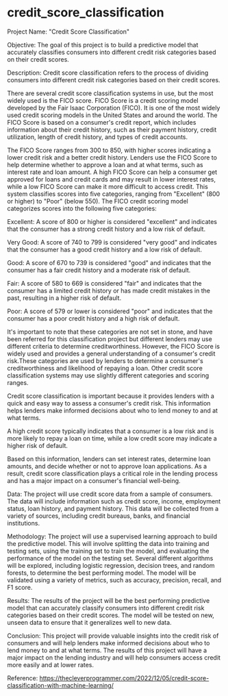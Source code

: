 # credit_score_classification

Project Name: "Credit Score Classification"

Objective: The goal of this project is to build a predictive model that accurately classifies consumers into different credit risk categories based on their credit scores.

Description: Credit score classification refers to the process of dividing consumers into different credit risk categories based on their credit scores. 

There are several credit score classification systems in use, but the most widely used is the FICO score. 
FICO Score is a credit scoring model developed by the Fair Isaac Corporation (FICO). It is one of the most widely used credit scoring models in the United States and around the world. 
The FICO Score is based on a consumer's credit report, which includes information about their credit history, such as their payment history, credit utilization, length of credit history, and types of credit accounts. 

The FICO Score ranges from 300 to 850, with higher scores indicating a lower credit risk and a better credit history. 
Lenders use the FICO Score to help determine whether to approve a loan and at what terms, such as interest rate and loan amount. 
A high FICO Score can help a consumer get approved for loans and credit cards and may result in lower interest rates, while a low FICO Score can make it more difficult to access credit.
This system classifies scores into five categories, ranging from "Excellent" (800 or higher) to "Poor" (below 550). 
The FICO credit scoring model categorizes scores into the following five categories:

Excellent: A score of 800 or higher is considered "excellent" and indicates that the consumer has a strong credit history and a low risk of default.

Very Good: A score of 740 to 799 is considered "very good" and indicates that the consumer has a good credit history and a low risk of default.

Good: A score of 670 to 739 is considered "good" and indicates that the consumer has a fair credit history and a moderate risk of default.

Fair: A score of 580 to 669 is considered "fair" and indicates that the consumer has a limited credit history or has made credit mistakes in the past, resulting in a higher risk of default.

Poor: A score of 579 or lower is considered "poor" and indicates that the consumer has a poor credit history and a high risk of default.

It's important to note that these categories are not set in stone, and have been referred for this classification project but different lenders may use different criteria to determine creditworthiness. However, the FICO Score is widely used and provides a general understanding of a consumer's credit risk.These categories are used by lenders to determine a consumer's creditworthiness and likelihood of repaying a loan. Other credit score classification systems may use slightly different categories and scoring ranges.

Credit score classification is important because it provides lenders with a quick and easy way to assess a consumer's credit risk. This information helps lenders make informed decisions about who to lend money to and at what terms. 

A high credit score typically indicates that a consumer is a low risk and is more likely to repay a loan on time, while a low credit score may indicate a higher risk of default. 

Based on this information, lenders can set interest rates, determine loan amounts, and decide whether or not to approve loan applications. As a result, credit score classification plays a critical role in the lending process and has a major impact on a consumer's financial well-being.


Data: The project will use credit score data from a sample of consumers. The data will include information such as credit score, income, employment status, loan history, and payment history. This data will be collected from a variety of sources, including credit bureaus, banks, and financial institutions.

Methodology: The project will use a supervised learning approach to build the predictive model. This will involve splitting the data into training and testing sets, using the training set to train the model, and evaluating the performance of the model on the testing set. Several different algorithms will be explored, including logistic regression, decision trees, and random forests, to determine the best performing model. The model will be validated using a variety of metrics, such as accuracy, precision, recall, and F1 score.

Results: The results of the project will be the best performing predictive model that can accurately classify consumers into different credit risk categories based on their credit scores. The model will be tested on new, unseen data to ensure that it generalizes well to new data.

Conclusion: This project will provide valuable insights into the credit risk of consumers and will help lenders make informed decisions about who to lend money to and at what terms. The results of this project will have a major impact on the lending industry and will help consumers access credit more easily and at lower rates.

Reference: https://thecleverprogrammer.com/2022/12/05/credit-score-classification-with-machine-learning/ 

